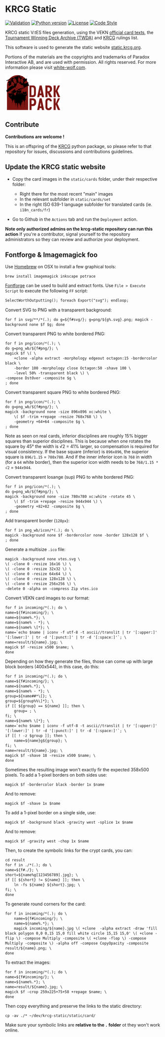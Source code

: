 # KRCG Static

[![Validation](https://github.com/lionel-panhaleux/krcg-static/actions/workflows/validation.yml/badge.svg)](https://github.com/lionel-panhaleux/krcg-static/actions/workflows/validation.yml)
[![Python version](https://img.shields.io/badge/python-3.11-blue)](https://www.python.org/downloads/)
[![License](https://img.shields.io/badge/License-MIT-blue)](https://opensource.org/licenses/MIT)
[![Code Style](https://img.shields.io/badge/code%20style-black-black)](https://github.com/psf/black)

KRCG static V:tES files generation, using
the VEKN [official card texts](http://www.vekn.net/card-lists),
the [Tournament Winning Deck Archive (TWDA)](http://www.vekn.fr/decks/twd.htm) and
[KRCG](https://github.com/lionel-panhaleux/krcg) rulings list.

This software is used to generate the static website [static.krcg.org](https://static.krcg.org).

Portions of the materials are the copyrights and trademarks of Paradox Interactive AB,
and are used with permission. All rights reserved.
For more information please visit [white-wolf.com](http://www.white-wolf.com).

![Dark Pack](dark-pack.png)

## Contribute

**Contributions are welcome !**

This is an offspring of the [KRCG](https://github.com/lionel-panhaleux/krcg)
python package, so please refer to that repository for issues, discussions
and contributions guidelines.

## Update the KRCG static website

-   Copy the card images in the `static/cards` folder, under their respective folder:
    + Right there for the most recent "main" images
    + In the relevant subfolder in `static/cards/set`
    + In the right ISO 639-1 language subfolder for translated cards (ie. `i18n_cards/fr`)

-   Go to Github in the `Actions` tab and run the `Deployment` action.

**Note only authorized admins on the krcg-static repository can run this action**
If you're a contributor, signal yourself to the repository administrators so they
can review and authorize your deployment.

## Fontforge & Imagemagick foo

Use [Homebrew](https://brew.sh) on OSX to install a few graphical tools:

```
brew install imagemagick inkscape potrace
```

[Fontforge](https://fontforge.org) can be used to build and extract fonts.
Use `File > Execute Script` to execute the following `FF` script:

```txt
SelectWorthOutputting(); foreach Export("svg"); endloop;
```

Convert SVG to PNG with a transparent background:

```shell
for f in svg/**/*(.); do g=${f#svg/}; g=png/${g%.svg}.png; magick -background none $f $g; done
```

Convert transparent PNG to white bordered PNG:

```shell
for f in png/icon/*(.); \
do g=png_wb/${f#png/}; \
magick $f \( \
    +clone -alpha extract -morphology edgeout octagon:15 -bordercolor black \
    -border 100 -morphology close Octagon:50 -shave 100 \
    -level 50% -transparent black \) \
-compose DstOver -composite $g \
; done
```

Convert transparent square PNG to white bordered PNG:

```shell
for f in png/icon/*(.); \
do g=png_wb/${f#png/}; \
magick -background none -size 896x896 xc:white \
    \( $f -trim +repage -resize 768x768 \) \
    -geometry +64+64 -composite $g \
; done
```

Note as seen on real cards, inferior disciplines are roughly 15% bigger squares than superior disciplines.
This is because when one rotates the square by 45° the width is √2 = 41% larger,
so compensation is required for visual consistency.
If the base square (inferior) is `896x896`, the superior square is `896/1.15` = `780x780`.
And if the inner inferior icon is `768` in width (for a `64` white border),
then the superior icon width needs to be `768/1.15 * √2` = `944x944`.

Convert transparent losange (sup) PNG to white bordered PNG:

```shell
for f in png/icon/*(.); \
do g=png_wb/${f#png/}; \
magick -background none -size 780x780 xc:white -rotate 45 \
    \( $f -trim +repage -resize 944x944 \) \
    -geometry +82+82 -composite $g \
; done
```

Add transparent border (`128px`):

```shell
for f in png_wb/icon/*(.); do \
magick -background none $f -bordercolor none -border 128x128 $f \
; done
```

Generate a multisize `.ico` file:

```shell
magick -background none vtes.svg \
\( -clone 0 -resize 16x16 \) \
\( -clone 0 -resize 32x32 \) \
\( -clone 0 -resize 64x64 \) \
\( -clone 0 -resize 128x128 \) \
\( -clone 0 -resize 256x256 \) \
-delete 0 -alpha on -compress Zip vtes.ico     
```

Convert VEKN card images to our format:

```shell
for f in incoming/*(.); do \
name=${f#incoming/}; \
name=${name%.*}; \
name=${name% - *}; \
name=${name% \[*}; \
name=`echo $name | iconv -f utf-8 -t ascii//translit | tr '[:upper:]' '[:lower:]' | tr -d '[:punct:]' | tr -d '[:space:]'`; \
name=result/${name}.jpg; \
magick $f -resize x500 $name; \
done
```

Depending on how they generate the files, those can come up with large block borders (400x544), in this case, do this:

```shell
for f in incoming/*(.); do \
name=${f#incoming/}; \
name=${name%.*}; \
name=${name% - *}; \
group=${name##*\[}; \
group=${group%%\]*}; \
if [[ ${group} == ${name} ]]; then \
    group= ; \
fi; \
name=${name% \[*}; \
name=`echo $name | iconv -f utf-8 -t ascii//translit | tr '[:upper:]' '[:lower:]' | tr -d '[:punct:]' | tr -d '[:space:]'`; \
if [[ ! -z $group ]]; then \
    name=${name}g${group}; \
fi; \
name=result/${name}.jpg; \
magick $f -shave 18 -resize x500 $name; \
done
```

Sometimes the resulting image won't exactly fir the expected 358x500 pixels.
To add a 1-pixel borders on both sides use:
```shell
magick $f -bordercolor black -border 1x $name
````

And to remove:
```shell
magick $f -shave 1x $name
````

To add a 1-pixel border on a single side, use:
```shell
magick $f -background black -gravity west -splice 1x $name
````

And to remove:
```shell
magick $f -gravity west -chop 1x $name
````

Then, to create the symbolic links for the crypt cards, you can:

```shell
cd result
for f in ./*(.); do \
name=${f#./}; \
short=${name%g[123456789].jpg}; \
if [[ ${short} != ${name} ]]; then \
    ln -fs ${name} ${short}.jpg; \
fi; \
done
```

To generate round corners for the card:

```shell
for f in incoming/*(.); do \
    name=${f#incoming/}; \
    name=${name%.*}; \
    magick incoming/${name}.jpg \( +clone  -alpha extract -draw 'fill black polygon 0,0 0,15 15,0 fill white circle 15,15 15,0' \( +clone -flip \) -compose Multiply -composite \( +clone -flop \) -compose Multiply -composite \) -alpha off -compose CopyOpacity -composite result/${name}.png; \
done
```

To extract the images:

```shell
for f in incoming/*(.); do \
name=${f#incoming/}; \
name=${name%.*}; \
name=result/${name}.jpg; \
magick $f -crop 259x225+75+58 +repage $name; \
done
```

Then copy everything and preserve the links to the static directory:

```shell
cp -av ./* ~/dev/krcg-static/static/card/
```

Make sure your symbolic links are **relative to the `.` folder**  ot they won't work online.
